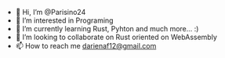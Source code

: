 - 👋 Hi, I’m @Parisino24
- 👀 I’m interested in Programing 
- 🌱 I’m currently learning Rust, Pyhton and much more... :)
- 💞️ I’m looking to collaborate on Rust oriented on WebAssembly
- 📫 How to reach me darienaf12@gmail.com

<!---
Parisino24/Parisino24 is a ✨ special ✨ repository because its `README.md` (this file) appears on your GitHub profile.
You can click the Preview link to take a look at your changes.
--->
